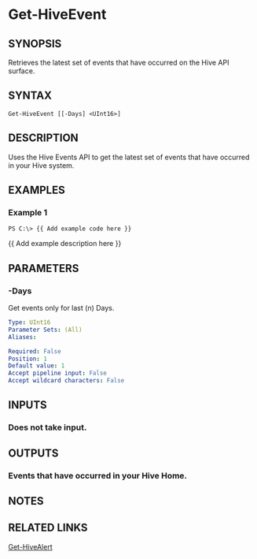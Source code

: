 # Get-HiveEvent

## SYNOPSIS
Retrieves the latest set of events that have occurred on the Hive API surface.

## SYNTAX

```
Get-HiveEvent [[-Days] <UInt16>]
```

## DESCRIPTION
Uses the Hive Events API to get the latest set of events that have occurred in your Hive system.

## EXAMPLES

### Example 1
```
PS C:\> {{ Add example code here }}
```

{{ Add example description here }}

## PARAMETERS

### -Days
Get events only for last (n) Days.

```yaml
Type: UInt16
Parameter Sets: (All)
Aliases: 

Required: False
Position: 1
Default value: 1
Accept pipeline input: False
Accept wildcard characters: False
```

## INPUTS

### Does not take input.

## OUTPUTS

### Events that have occurred in your Hive Home.

## NOTES

## RELATED LINKS

[Get-HiveAlert]()

